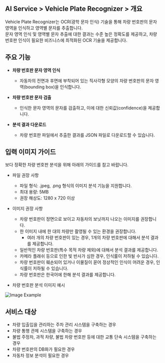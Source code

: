 ## AI Service > Vehicle Plate Recognizer > 개요

Vehicle Plate Recognizer는 OCR(광학 문자 인식) 기술을 통해 차량 번호판의 문자 영역을 인식하고 영역별 문자를 추출합니다.   
문자 영역 인식 및 영역별 문자 추출에 대한 결과는 수준 높은 정확도를 제공하고, 차량 번호판 인식이 필요한 비즈니스에 최적화된 OCR 기술을 제공합니다. 

## 주요 기능

* **차량 번호판 문자 영역 인식**
	* 자동차의 전면과 후면에 부착되어 있는 직사각형 모양의 차량 번호판의 문자 영역(bounding box)을 인식합니다. 
	
* **차량 번호판 문자 검출**
    * 인식한 문자 영역의 문자를 검출하고, 이에 대한 신뢰값(confidence)을 제공합니다. 

* **분석 결과 다운로드**
	* 차량 번호판 파일에서 추출한 결과를 JSON 파일로 다운로드할 수 있습니다.

## 입력 이미지 가이드

보다 정확한 차량 번호판 분석을 위해 아래의 가이드를 참고 바랍니다.

* 파일 권장 사항
    * 파일 형식: .jpeg, .png 형식의 이미지 분석 기능을 지원합니다.
    * 최대 용량: 5MB
    * 권장 해상도: 1280 x 720 이상
    
* 이미지 권장 사항
    * 차량 번호판이 정면으로 보이고 자동차의 보닛까지 나오는 이미지를 권장합니다.
    * 한 이미지 내에 한 대의 차량만 촬영될 수 있는 환경을 권장합니다.
        * 여러 개의 차량 번호판이 있는 경우, 1개의 차량 번호판에 대해서 분석 결과를 제공합니다.
    * 일반적인 차량 번호판(특수 목적 차량 제외)에 대해서 분석 결과를 제공합니다.
    * 카메라 플래쉬 등으로 인한 빛 반사가 심한 경우, 인식률이 저하될 수 있습니다.
    * 차량 번호판이 훼손되어 있거나 이물질이 묻어 정상적인 인식이 어려운 경우, 인식률이 저하될 수 있습니다.
    * 차량 번호판은 한국어에 한해 분석 결과를 제공합니다.

* 차량 번호판 분석 이미지 예시

![Image Example](http://static.toastoven.net/prod_carplate_ocr/VehiclePlateOCR_ex_img_en.png)

## 서비스 대상
* 차량 입출입을 관리하는 주차 관리 시스템을 구축하는 경우
* 차량 통행 관제 시스템을 구축하는 경우
* 불법 주정차, 과적 차량, 불법 차량 번호판 등에 대한 교통 단속 시스템을 구축하는 경우
* 차량 번호판의 DB화가 필요한 경우
* 자동차 정보 분석이 필요한 경우
